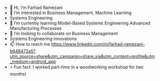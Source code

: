- 👋 Hi, I’m Farhad Ramezani 
- 👀 I’m interested in Business Management, Machine Learning
- Systems Engineering
- 🌱 I’m currently learning Model-Based Systems Engineering
Advanced Manufacturing Processes
- 💞️ I’m looking to collaborate on Business Management
-  Systems Engineering innovations
- 📫 How to reach me https://www.linkedin.com/in/farhad-ramezani-b648472a5?utm_source=share&utm_campaign=share_via&utm_content=profile&utm_medium=android_app
- ⚡ Fun fact: I worked part-time in a woodworking workshop for two months!

<!--
Farhadbergman/Farhadbergman is a ✨ special ✨ repository because its `README.md` (this file) appears on your GitHub profile.
You can click the Preview link to take a look at your changes.
--->
